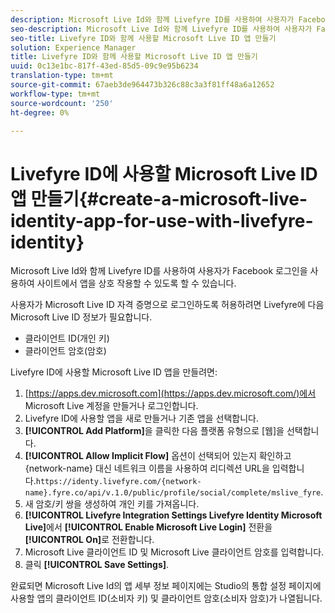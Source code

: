 ```yaml
---
description: Microsoft Live Id와 함께 Livefyre ID를 사용하여 사용자가 Facebook 로그인을 사용하여 사이트에서 앱을 상호 작용할 수 있도록 할 수 있습니다.
seo-description: Microsoft Live Id와 함께 Livefyre ID를 사용하여 사용자가 Facebook 로그인을 사용하여 사이트에서 앱을 상호 작용할 수 있도록 할 수 있습니다.
seo-title: Livefyre ID와 함께 사용할 Microsoft Live ID 앱 만들기
solution: Experience Manager
title: Livefyre ID와 함께 사용할 Microsoft Live ID 앱 만들기
uuid: 0c13e1bc-817f-43ed-85d5-09c9e95b6234
translation-type: tm+mt
source-git-commit: 67aeb3de964473b326c88c3a3f81ff48a6a12652
workflow-type: tm+mt
source-wordcount: '250'
ht-degree: 0%

---
```



# Livefyre ID에 사용할 Microsoft Live ID 앱 만들기{#create-a-microsoft-live-identity-app-for-use-with-livefyre-identity}

Microsoft Live Id와 함께 Livefyre ID를 사용하여 사용자가 Facebook 로그인을 사용하여 사이트에서 앱을 상호 작용할 수 있도록 할 수 있습니다.

사용자가 Microsoft Live ID 자격 증명으로 로그인하도록 허용하려면 Livefyre에 다음 Microsoft Live ID 정보가 필요합니다.

* 클라이언트 ID(개인 키)
* 클라이언트 암호(암호)

Livefyre ID에 사용할 Microsoft Live ID 앱을 만들려면:

1. [https://apps.dev.microsoft.com](https://apps.dev.microsoft.com/)에서 Microsoft Live 계정을 만들거나 로그인합니다.
1. Livefyre ID에 사용할 앱을 새로 만들거나 기존 앱을 선택합니다.
1. **[!UICONTROL Add Platform]**&#x200B;을 클릭한 다음 플랫폼 유형으로 [웹]을 선택합니다.
1. **[!UICONTROL Allow Implicit Flow]** 옵션이 선택되어 있는지 확인하고 {network-name} 대신 네트워크 이름을 사용하여 리디렉션 URL을 입력합니다.`https://identy.livefyre.com/{network-name}.fyre.co/api/v.1.0/public/profile/social/complete/mslive_fyre`.
1. 새 암호/키 쌍을 생성하여 개인 키를 가져옵니다.
1. **[!UICONTROL Livefyre Integration Settings Livefyre Identity Microsoft Live]**&#x200B;에서 **[!UICONTROL Enable Microsoft Live Login]** 전환을 **[!UICONTROL On]**&#x200B;로 전환합니다.
1. Microsoft Live 클라이언트 ID 및 Microsoft Live 클라이언트 암호를 입력합니다.
1. 클릭 **[!UICONTROL Save Settings]**.

완료되면 Microsoft Live Id의 앱 세부 정보 페이지에는 Studio의 통합 설정 페이지에 사용할 앱의 클라이언트 ID(소비자 키) 및 클라이언트 암호(소비자 암호)가 나열됩니다.
